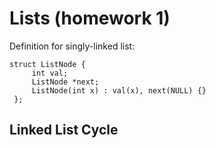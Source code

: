 # Lists (homework 1)

Definition for singly-linked list:

``` 
struct ListNode {
     int val;
     ListNode *next;
     ListNode(int x) : val(x), next(NULL) {}  
 };
 ```

## Linked List Cycle

